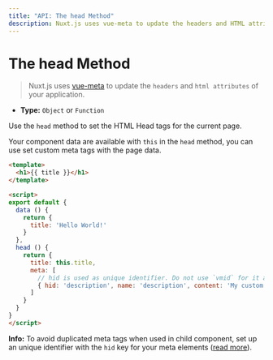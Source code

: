 ```yaml
---
title: "API: The head Method"
description: Nuxt.js uses vue-meta to update the headers and HTML attributes of your application.
---
```


# The head Method

> Nuxt.js uses [vue-meta](https://github.com/declandewet/vue-meta) to update the `headers` and `html attributes` of your application.

- **Type:** `Object` or `Function`

Use the `head` method to set the HTML Head tags for the current page.

Your component data are available with `this` in the `head` method, you can use set custom meta tags with the page data.

```html
<template>
  <h1>{{ title }}</h1>
</template>

<script>
export default {
  data () {
    return {
      title: 'Hello World!'
    }
  },
  head () {
    return {
      title: this.title,
      meta: [
        // hid is used as unique identifier. Do not use `vmid` for it as it will not work
        { hid: 'description', name: 'description', content: 'My custom description' }
      ]
    }
  }
}
</script>
```

<div class="Alert Alert--teal">

<b>Info:</b> To avoid duplicated meta tags when used in child component, set up an unique identifier with the `hid` key for your meta elements ([read more](https://github.com/declandewet/vue-meta#lists-of-tags)).

</div>
